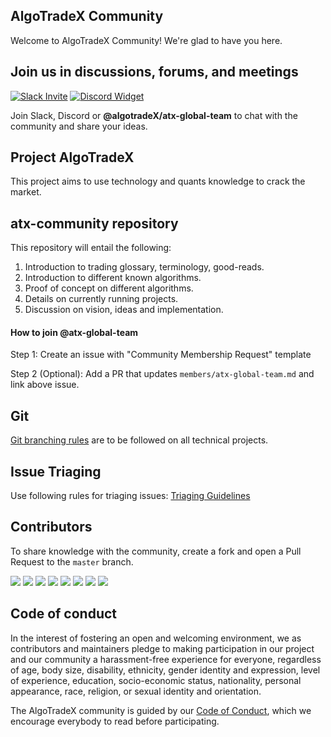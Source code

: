 AlgoTradeX Community
------------------------------------------------------
Welcome to AlgoTradeX Community! We're glad to have you here.

Join us in discussions, forums, and meetings
------------------------------------------------------


[![Slack Invite](https://img.shields.io/badge/slack-@AlgoTradeX/general-yellow.svg?logo=slack)](https://join.slack.com/t/algotradex/shared_invite/zt-gjqyf5yt-J~_KtukjhrwByL6JeOSSbA) 
[![Discord Widget](https://img.shields.io/discord/724039474866159706?label=Discord&style=flat-square&logo=discord&logoColor=white)](https://discord.gg/bfDwgVb)

Join Slack, Discord or **@algotradeX/atx-global-team** to chat with the community and share your ideas.


Project AlgoTradeX
------------------------------------------------------
This project aims to use technology and quants knowledge to crack the market.


atx-community repository
------------------------------------------------------
This repository will entail the following:
1. Introduction to trading glossary, terminology, good-reads.
2. Introduction to different known algorithms.
3. Proof of concept on different algorithms.
4. Details on currently running projects.
5. Discussion on vision, ideas and implementation.



#### How to join @atx-global-team

Step 1: Create an issue with "Community Membership Request" template

Step 2 (Optional): Add a PR that updates `members/atx-global-team.md` and link above issue.


Git
------------------------------------------------------
[Git branching rules](https://github.com/algotradeX/atx-community/blob/master/guidelines/GIT_BRANCHING.md) are to be followed on all technical projects.


Issue Triaging
------------------------------------------------------
Use following rules for triaging issues: [Triaging Guidelines](https://github.com/algotradeX/atx-community/blob/master/guidelines/TRIAGE.md)


Contributors
------------------------------------------------------
To share knowledge with the community, create a fork and open a Pull Request to the `master` branch.

[![](https://sourcerer.io/fame/pritam001/algotradeX/atx-community/images/0)](https://sourcerer.io/fame/pritam001/algotradeX/atx-community/links/0)
[![](https://sourcerer.io/fame/pritam001/algotradeX/atx-community/images/1)](https://sourcerer.io/fame/pritam001/algotradeX/atx-community/links/1)
[![](https://sourcerer.io/fame/pritam001/algotradeX/atx-community/images/2)](https://sourcerer.io/fame/pritam001/algotradeX/atx-community/links/2)
[![](https://sourcerer.io/fame/pritam001/algotradeX/atx-community/images/3)](https://sourcerer.io/fame/pritam001/algotradeX/atx-community/links/3)
[![](https://sourcerer.io/fame/pritam001/algotradeX/atx-community/images/4)](https://sourcerer.io/fame/pritam001/algotradeX/atx-community/links/4)
[![](https://sourcerer.io/fame/pritam001/algotradeX/atx-community/images/5)](https://sourcerer.io/fame/pritam001/algotradeX/atx-community/links/5)
[![](https://sourcerer.io/fame/pritam001/algotradeX/atx-community/images/6)](https://sourcerer.io/fame/pritam001/algotradeX/atx-community/links/6)
[![](https://sourcerer.io/fame/pritam001/algotradeX/atx-community/images/7)](https://sourcerer.io/fame/pritam001/algotradeX/atx-community/links/7)


Code of conduct
------------------------------------------------------
In the interest of fostering an open and welcoming environment, we as contributors and maintainers pledge to making participation in our project and our community a harassment-free experience for everyone, regardless of age, body size, disability, ethnicity, gender identity and expression, level of experience, education, socio-economic status, nationality, personal appearance, race, religion, or sexual identity and orientation.

The AlgoTradeX community is guided by our [Code of Conduct](https://github.com/algotradeX/atx-community/blob/master/CODE_OF_CONDUCT.md), which we encourage everybody to read before participating.
